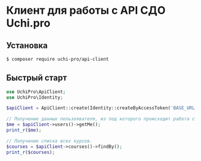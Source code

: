 # Клиент для работы с API СДО Uchi.pro

## Установка

```bash
$ composer require uchi-pro/api-client
```

## Быстрый старт

```php
use UchiPro\ApiClient;
use UchiPro\Identity;

$apiClient = ApiClient::create(Identity::createByAccessToken('BASE_URL', 'ACCESS_TOKEN'));

// Получение данных пользоявателя, из под которого происходит работа с СДО.
$me = $apiClient->users()->getMe();
print_r($me);

// Получение списка всех курсов.
$courses = $apiClient->courses()->findBy();
print_r($courses);
```
